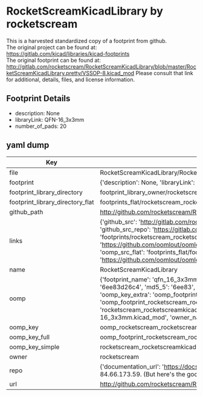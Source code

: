 # RocketScreamKicadLibrary by rocketscream  
This is a harvested standardized copy of a footprint from github.  
The original project can be found at:  
https://gitlab.com/kicad/libraries/kicad-footprints  
The original footprint can be found at:
http://gitlab.com/rocketscream/RocketScreamKicadLibrary/blob/master/RocketScreamKicadLibrary.pretty/VSSOP-8.kicad_mod
Please consult that link for additional, details, files, and license information.  
## Footprint Details
* description: None  
* libraryLink: QFN-16_3x3mm  
* number_of_pads: 20  
## yaml dump  
| Key | Value |  
| --- | --- |  
| file | RocketScreamKicadLibrary/RocketScreamKicadLibrary.pretty/QFN-16_3x3mm.kicad_mod |  
| footprint | {'description': None, 'libraryLink': 'QFN-16_3x3mm', 'number_of_pads': 20} |  
| footprint_library_directory | footprint_library_owner/rocketscream_RocketScreamKicadLibrary |  
| footprint_library_directory_flat | footprints_flat/rocketscream_rocketscreamkicadlibrary_qfn_16_3x3mm/working |  
| github_path | http://github.com/rocketscream/RocketScreamKicadLibrary/blob/master/RocketScreamKicadLibrary.pretty/QFN-16_3x3mm.kicad_mod |  
| links | {'github_src': 'http://gitlab.com/rocketscream/RocketScreamKicadLibrary/blob/master/RocketScreamKicadLibrary.pretty/VSSOP-8.kicad_mod', 'github_src_repo': 'https://gitlab.com/kicad/libraries/kicad-footprints', 'oomp_bot': 'footprints/rocketscream_rocketscreamkicadlibrary_qfn_16_3x3mm/working', 'oomp_bot_github': 'https://github.com/oomlout/oomlout_oomp_footprint_bot/tree/main/footprints/rocketscream_rocketscreamkicadlibrary_qfn_16_3x3mm/working', 'oomp_src_flat': 'footprints_flat/footprints_flat/rocketscream_rocketscreamkicadlibrary_qfn_16_3x3mm/working', 'oomp_src_flat_github': 'https://github.com/oomlout/oomlout_oomp_footprint_src/tree/main/footprints_flat/rocketscream_rocketscreamkicadlibrary_qfn_16_3x3mm/working'} |  
| name | RocketScreamKicadLibrary |  
| oomp | {'footprint_name': 'qfn_16_3x3mm', 'library_name': 'rocketscreamkicadlibrary', 'md5': '6ee83d26c42fb5117a72a4d4bbb51352', 'md5_10': '6ee83d26c4', 'md5_5': '6ee83', 'md5_6': '6ee83d', 'oomp_key': 'oomp_rocketscream_rocketscreamkicadlibrary_qfn_16_3x3mm', 'oomp_key_extra': 'oomp_footprint_rocketscream_rocketscreamkicadlibrary_qfn_16_3x3mm', 'oomp_key_full': 'oomp_footprint_rocketscream_rocketscreamkicadlibrary_qfn_16_3x3mm_6ee83d', 'oomp_key_simple': 'rocketscream_rocketscreamkicadlibrary_qfn_16_3x3mm', 'original_filename': 'RocketScreamKicadLibrary/RocketScreamKicadLibrary.pretty/QFN-16_3x3mm.kicad_mod', 'owner_name': 'rocketscream'} |  
| oomp_key | oomp_rocketscream_rocketscreamkicadlibrary_qfn_16_3x3mm |  
| oomp_key_full | oomp_footprint_rocketscream_rocketscreamkicadlibrary_qfn_16_3x3mm |  
| oomp_key_simple | rocketscream_rocketscreamkicadlibrary_qfn_16_3x3mm |  
| owner | rocketscream |  
| repo | {'documentation_url': 'https://docs.github.com/rest/overview/resources-in-the-rest-api#rate-limiting', 'message': "API rate limit exceeded for 84.66.173.59. (But here's the good news: Authenticated requests get a higher rate limit. Check out the documentation for more details.)"} |  
| url | http://github.com/rocketscream/RocketScreamKicadLibrary |  

